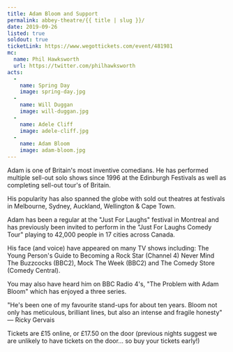 ```yaml
---
title: Adam Bloom and Support
permalink: abbey-theatre/{{ title | slug }}/
date: 2019-09-26
listed: true
soldout: true
ticketLink: https://www.wegottickets.com/event/481981
mc:
  name: Phil Hawksworth
  url: https://twitter.com/philhawksworth
acts:
  -
    name: Spring Day
    image: spring-day.jpg
  -
    name: Will Duggan
    image: will-duggan.jpg
  -
    name: Adele Cliff
    image: adele-cliff.jpg
  -
    name: Adam Bloom
    image: adam-bloom.jpg
---
```


Adam is one of Britain's most inventive comedians.  He has performed multiple sell-out solo shows since 1996 at the Edinburgh Festivals as well as completing sell-out tour's of Britain.

His popularity has also spanned the globe with sold out theatres at festivals in Melbourne, Sydney, Auckland, Wellington & Cape Town.

Adam has been a regular at the "Just For Laughs"  festival in Montreal and has previously been invited to perform in the "Just For Laughs Comedy Tour" playing to 42,000 people in 17 cities across Canada.

His face (and voice) have appeared on many TV shows including:
The Young Person's Guide to Becoming a Rock Star (Channel 4)
Never Mind The Buzzcocks (BBC2), Mock The Week (BBC2) and The Comedy Store (Comedy Central).

You may also have heard him on BBC Radio 4's, "The Problem with Adam Bloom" which has enjoyed a three series.

"He's been one of my favourite stand-ups for about ten years. Bloom not only has meticulous, brilliant lines, but also an intense and fragile honesty" — Ricky Gervais


Tickets are £15 online, or £17.50 on the door (previous nights suggest we are unlikely to have tickets on the door... so buy your tickets early!)
